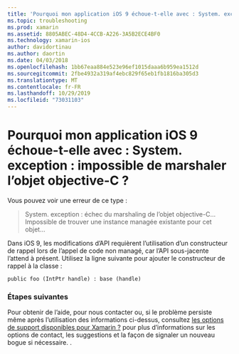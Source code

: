 ```yaml
---
title: 'Pourquoi mon application iOS 9 échoue-t-elle avec : System. exception : impossible de marshaler l’objet objective-C ?'
ms.topic: troubleshooting
ms.prod: xamarin
ms.assetid: 8805ABEC-48D4-4CCB-A226-3A5B2ECE4BF0
ms.technology: xamarin-ios
author: davidortinau
ms.author: daortin
ms.date: 04/03/2018
ms.openlocfilehash: 1bb67eaa884e523e96ef1015daaa6b959ea1512d
ms.sourcegitcommit: 2fbe4932a319af4ebc829f65eb1fb1816ba305d3
ms.translationtype: MT
ms.contentlocale: fr-FR
ms.lasthandoff: 10/29/2019
ms.locfileid: "73031103"
---
```

# <a name="why-does-my-ios-9-app-fail-with-systemexception-failed-to-marshal-the-objective-c-object"></a>Pourquoi mon application iOS 9 échoue-t-elle avec : System. exception : impossible de marshaler l’objet objective-C ?

Vous pouvez voir une erreur de ce type :

> System. exception : échec du marshaling de l’objet objective-C... Impossible de trouver une instance managée existante pour cet objet...

Dans iOS 9, les modifications d’API requièrent l’utilisation d’un constructeur de rappel lors de l’appel de code non managé, car l’API sous-jacente l’attend à présent. Utilisez la ligne suivante pour ajouter le constructeur de rappel à la classe : 

`public foo (IntPtr handle) : base (handle)` 

### <a name="next-steps"></a>Étapes suivantes

Pour obtenir de l’aide, pour nous contacter ou, si le problème persiste même après l’utilisation des informations ci-dessus, consultez [les options de support disponibles pour Xamarin ?](~/cross-platform/troubleshooting/support-options.md) pour plus d’informations sur les options de contact, les suggestions et la façon de signaler un nouveau bogue si nécessaire. . 
